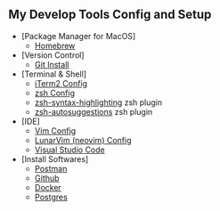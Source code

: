 ## My Develop Tools Config and Setup

* [Package Manager for MacOS]
  * [Homebrew](https://github.com/rong118/develop_tools_config/blob/master/homebrew_setup/homebrew.md)
* [Version Control]
  * [Git Install](https://git-scm.com/download/mac)
* [Terminal & Shell]
  * [iTerm2 Config](https://github.com/rong118/develop_tools_config/blob/master/iterm2_setup/iterm2_setup.md)
  * [zsh Config](https://github.com/rong118/develop_tools_config/blob/master/iterm2_setup/zsh_config.md)
  * [zsh-syntax-highlighting](https://github.com/zsh-users/zsh-syntax-highlighting)	zsh plugin
  * [zsh-autosuggestions](https://github.com/zsh-users/zsh-autosuggestions)	zsh plugin
* [IDE]
  * [Vim Config](https://github.com/rong118/develop_tools_config/blob/master/vim_setup/vim_setup.md)
  * [LunarVim (neovim) Config](https://github.com/rong118/develop_tools_config/blob/master/lvim_setup/lvim_setup.md)
  * [Visual Studio Code](https://code.visualstudio.com)
* [Install Softwares]
  * [Postman](https://github.com/rong118/develop_tools_config/blob/master/install_software.md)
  * [Github](https://github.com/rong118/develop_tools_config/blob/master/install_software.md)
  * [Docker](https://github.com/rong118/develop_tools_config/blob/master/install_software.md)
  * [Postgres](https://github.com/rong118/develop_tools_config/blob/master/install_software.md)
